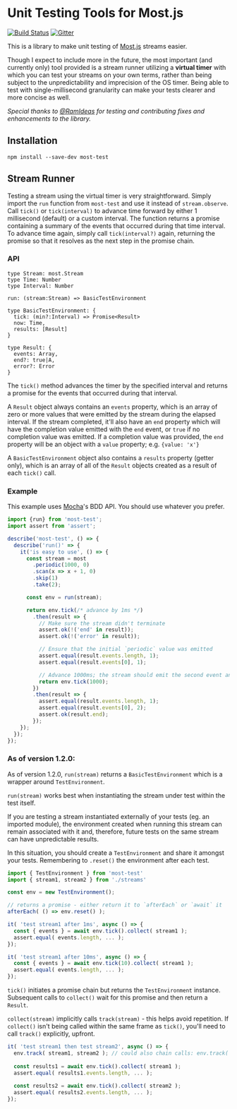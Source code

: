 # Unit Testing Tools for Most.js

[![Build Status](https://travis-ci.org/axefrog/most-test.svg?branch=master)](https://travis-ci.org/axefrog/most-test)
[![Gitter](https://badges.gitter.im/Join%20Chat.svg)](https://gitter.im/cujojs/most)

This is a library to make unit testing of [Most.js](https://github.com/cujojs/most) streams easier.

Though I expect to include more in the future, the most important (and currently only) tool provided is a stream runner utilizing a **virtual timer** with which you can test your streams on your own terms, rather than being subject to the unpredictability and imprecision of the OS timer. Being able to test with single-millisecond granularity can make your tests clearer and more concise as well.

_Special thanks to [@RamIdeas](https://github.com/RamIdeas) for testing and contributing fixes and enhancements to the library._

## Installation

```
npm install --save-dev most-test
```

## Stream Runner

Testing a stream using the virtual timer is very straightforward. Simply import the `run` function from `most-test` and use it instead of `stream.observe`. Call `tick()` or `tick(interval)` to advance time forward by either 1 millisecond (default) or a custom interval. The function returns a promise containing a summary of the events that occurred during that time interval. To advance time again, simply call `tick(interval?)` again, returning the promise so that it resolves as the next step in the promise chain.

### API

```
type Stream: most.Stream
type Time: Number
type Interval: Number

run: (stream:Stream) => BasicTestEnvironment

type BasicTestEnvironment: {
  tick: (min?:Interval) => Promise<Result>
  now: Time,
  results: [Result]
}

type Result: {
  events: Array,
  end?: true|A,
  error?: Error
}
```

The `tick()` method advances the timer by the specified interval and returns a promise for the events that occurred during that interval.

A `Result` object always contains an `events` property, which is an array of zero or more values that were emitted by the stream during the elapsed interval. If the stream completed, it'll also have an `end` property which will have the completion value emitted with the `end` event, or `true` if no completion value was emitted. If a completion value was provided, the `end` property will be an object with a `value` property; e.g. `{value: 'x'}`

A `BasicTestEnvironment` object also contains a `results` property (getter only), which is an array of all of the `Result` objects created as a result of each `tick()` call.

### Example

This example uses [Mocha](https://mochajs.org/)'s BDD API. You should use whatever you prefer.

```js
import {run} from 'most-test';
import assert from 'assert';

describe('most-test', () => {
  describe('run()' => {
    it('is easy to use', () => {
      const stream = most
        .periodic(1000, 0)
        .scan(x => x + 1, 0)
        .skip(1)
        .take(2);

      const env = run(stream);

      return env.tick(/* advance by 1ms */)
        .then(result => {
          // Make sure the stream didn't terminate
          assert.ok(!('end' in result));
          assert.ok(!('error' in result));

          // Ensure that the initial `periodic` value was emitted
          assert.equal(result.events.length, 1);
          assert.equal(result.events[0], 1);

          // Advance 1000ms; the stream should emit the second event and complete
          return env.tick(1000);
        })
        .then(result => {
          assert.equal(result.events.length, 1);
          assert.equal(result.events[0], 2);
          assert.ok(result.end);
        });
    });
  });
});
```

### As of version 1.2.0:

As of version 1.2.0, `run(stream)` returns a `BasicTestEnvironment` which is a wrapper around `TestEnvironment`.

`run(stream)` works best when instantiating the stream under test within the test itself.

If you are testing a stream instantiated externally of your tests (eg. an imported module), the environment created when running this stream can remain associated with it and, therefore, future tests on the same stream can have unpredictable results.

In this situation, you should create a `TestEnvironment` and share it amongst your tests. Remembering to `.reset()` the environment after each test.

```js
import { TestEnvironment } from 'most-test'
import { stream1, stream2 } from './streams'

const env = new TestEnvironment();

// returns a promise - either return it to `afterEach` or `await` it
afterEach( () => env.reset() );

it( 'test stream1 after 1ms', async () => {
  const { events } = await env.tick().collect( stream1 );
  assert.equal( events.length, ... );
});

it( 'test stream1 after 10ms', async () => {
  const { events } = await env.tick(10).collect( stream1 );
  assert.equal( events.length, ... );
});
```

`tick()` initiates a promise chain but returns the `TestEnvironment` instance. Subsequent calls to `collect()` wait for this promise and then return a `Result`.

`collect(stream)` implicitly calls `track(stream)` - this helps avoid repetition. If `collect()` isn't being called within the same frame as `tick()`, you'll need to call `track()` explicitly, upfront.

```js
it( 'test stream1 then test stream2', async () => {
  env.track( stream1, stream2 ); // could also chain calls: env.track( stream1 ).track( stream2 );
  
  const results1 = await env.tick().collect( stream1 );
  assert.equal( results1.events.length, ... );
  
  const results2 = await env.tick().collect( stream2 );
  assert.equal( results2.events.length, ... );
});
```
